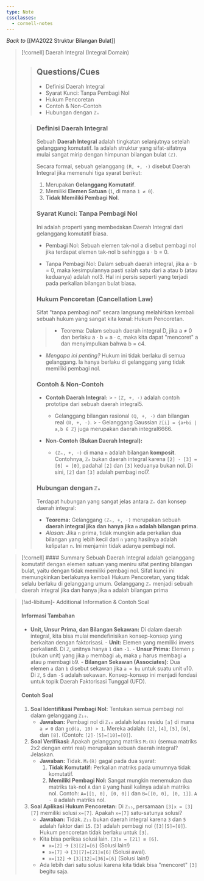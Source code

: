 ```yaml
---
type: Note
cssclasses:
  - cornell-notes
---
```

_Back to_ [[MA2022 Struktur Bilangan Bulat]]

> [!cornell] Daerah Integral (Integral Domain)
> 
> > ## Questions/Cues
> > 
> > - Definisi Daerah Integral
> > - Syarat Kunci: Tanpa Pembagi Nol
> > - Hukum Pencoretan
> > - Contoh & Non-Contoh
> > - Hubungan dengan `ℤₙ`
> 
> > ### Definisi Daerah Integral
> > 
> > Sebuah **Daerah Integral** adalah tingkatan selanjutnya setelah gelanggang komutatif. Ia adalah struktur yang sifat-sifatnya mulai sangat mirip dengan himpunan bilangan bulat `(ℤ)`.
> >
> > Secara formal, sebuah gelanggang `(R, +, ⋅)` disebut Daerah Integral jika memenuhi tiga syarat berikut:
> > 1. Merupakan **Gelanggang Komutatif**.
> > 2. Memiliki **Elemen Satuan** (`1`, di mana `1 ≠ 0`).
> > 3. **Tidak Memiliki Pembagi Nol**.
> > 
> > ### Syarat Kunci: Tanpa Pembagi Nol
> > 
> > Ini adalah properti yang membedakan Daerah Integral dari gelanggang komutatif biasa.
> > 
> > - Pembagi Nol: Sebuah elemen tak-nol a disebut pembagi nol jika terdapat elemen tak-nol b sehingga a ⋅ b = 0.
> > 
> > - Tanpa Pembagi Nol: Dalam sebuah daerah integral, jika a ⋅ b = 0, maka kesimpulannya pasti salah satu dari a atau b (atau keduanya) adalah nol3. Hal ini persis seperti yang terjadi pada perkalian bilangan bulat biasa.
> > 
> > ### Hukum Pencoretan (Cancellation Law)
> > 
> > Sifat "tanpa pembagi nol" secara langsung melahirkan kembali sebuah hukum yang sangat kita kenal: Hukum Pencoretan.
> > 
> > > - Teorema: Dalam sebuah daerah integral D, jika a ≠ 0 dan berlaku a ⋅ b = a ⋅ c, maka kita dapat "mencoret" a dan menyimpulkan bahwa b = c4.
> > 
> > - _Mengapa ini penting?_ Hukum ini tidak berlaku di semua gelanggang. Ia hanya berlaku di gelanggang yang tidak memiliki pembagi nol.
> > 
> > ### Contoh & Non-Contoh
> > 
> > - **Contoh Daerah Integral:** > - `(ℤ, +, ⋅)` adalah contoh prototipe dari sebuah daerah integral5.
> >     
> >     - Gelanggang bilangan rasional `(ℚ, +, ⋅)` dan bilangan real `(ℝ, +, ⋅)`. > - Gelanggang Gaussian `ℤ[i] = {a+bi | a,b ∈ ℤ}` juga merupakan daerah integral6666.
> >         
> > - **Non-Contoh (Bukan Daerah Integral):**
> >     - `(ℤₙ, +, ⋅)` di mana `n` adalah bilangan **komposit**. Contohnya, `ℤ₆` bukan daerah integral karena `[2] ⋅ [3] = [6] = [0]`, padahal `[2]` dan `[3]` keduanya bukan nol. Di sini, `[2]` dan `[3]` adalah pembagi nol7.
> >         
> > 
> > ### Hubungan dengan `ℤₙ`
> > 
> > Terdapat hubungan yang sangat jelas antara `ℤₙ` dan konsep daerah integral:
> > 
> > - **Teorema:** Gelanggang `(ℤₙ, +, ⋅)` merupakan sebuah **daerah integral jika dan hanya jika `n` adalah bilangan prima**.
> > - _Alasan:_ Jika `n` prima, tidak mungkin ada perkalian dua bilangan yang lebih kecil dari `n` yang hasilnya adalah kelipatan `n`. Ini menjamin tidak adanya pembagi nol.

> [!cornell] #### Summary
> Sebuah Daerah Integral adalah gelanggang komutatif dengan elemen satuan yang meniru sifat penting bilangan bulat, yaitu dengan tidak memiliki pembagi nol. Sifat kunci ini memungkinkan berlakunya kembali Hukum Pencoretan, yang tidak selalu berlaku di gelanggang umum. Gelanggang `ℤₙ` menjadi sebuah daerah integral jika dan hanya jika `n` adalah bilangan prima

> [!ad-libitum]- Additional Information & Contoh Soal
> 
> #### Informasi Tambahan
> 
> - **Unit, Unsur Prima, dan Bilangan Sekawan:** Di dalam daerah integral, kita bisa mulai mendefinisikan konsep-konsep yang berkaitan dengan faktorisasi. - **Unit:** Elemen yang memiliki invers perkalian8. Di `ℤ`, unitnya hanya `1` dan `-1`. - **Unsur Prima:** Elemen `p` (bukan unit) yang jika `p` membagi `ab`, maka `p` harus membagi `a` atau `p` membagi `b`9. - **Bilangan Sekawan (Associates):** Dua elemen `a` dan `b` disebut sekawan jika `a = bu` untuk suatu unit `u`10. Di `ℤ`, `5` dan `-5` adalah sekawan. Konsep-konsep ini menjadi fondasi untuk topik Daerah Faktorisasi Tunggal (UFD).
>     
> 
> #### Contoh Soal
> 
> 1. **Soal Identifikasi Pembagi Nol:** Tentukan semua pembagi nol dalam gelanggang `ℤ₁₀`.
>     - **Jawaban:** Pembagi nol di `ℤ₁₀` adalah kelas residu `[a]` di mana `a ≠ 0` dan `gcd(a, 10) > 1`. Mereka adalah: `[2]`, `[4]`, `[5]`, `[6]`, dan `[8]`. (Contoh: `[2]⋅[5]=[10]=[0]`).
> 2. **Soal Verifikasi:** Apakah gelanggang matriks `M₂(ℝ)` (semua matriks 2x2 dengan entri real) merupakan sebuah daerah integral? Jelaskan.
>     - **Jawaban:** Tidak. `M₂(ℝ)` gagal pada dua syarat:
>         1. **Tidak Komutatif:** Perkalian matriks pada umumnya tidak komutatif.
>         2. **Memiliki Pembagi Nol:** Sangat mungkin menemukan dua matriks tak-nol `A` dan `B` yang hasil kalinya adalah matriks nol. Contoh: `A=[[1, 0], [0, 0]]` dan `B=[[0, 0], [0, 1]]`. `A ⋅ B` adalah matriks nol.
> 3. **Soal Aplikasi Hukum Pencoretan:** Di `ℤ₁₅`, persamaan `[3]x = [3][7]` memiliki solusi `x=[7]`. Apakah `x=[7]` satu-satunya solusi?
>     - **Jawaban:** Tidak. `ℤ₁₅` bukan daerah integral karena `3` dan `5` adalah faktor dari `15`. `[3]` adalah pembagi nol (`[3][5]=[0]`). Hukum pencoretan tidak berlaku untuk `[3]`.
>     - Kita bisa periksa solusi lain. `[3]x = [21] ≡ [6]`.
>         - `x=[2]` → `[3][2]=[6]` (Solusi lain!)
>         - `x=[7]` → `[3][7]=[21]≡[6]` (Solusi awal).
>         - `x=[12]` → `[3][12]=[36]≡[6]` (Solusi lain!)
>     - Ada lebih dari satu solusi karena kita tidak bisa "mencoret" `[3]` begitu saja.